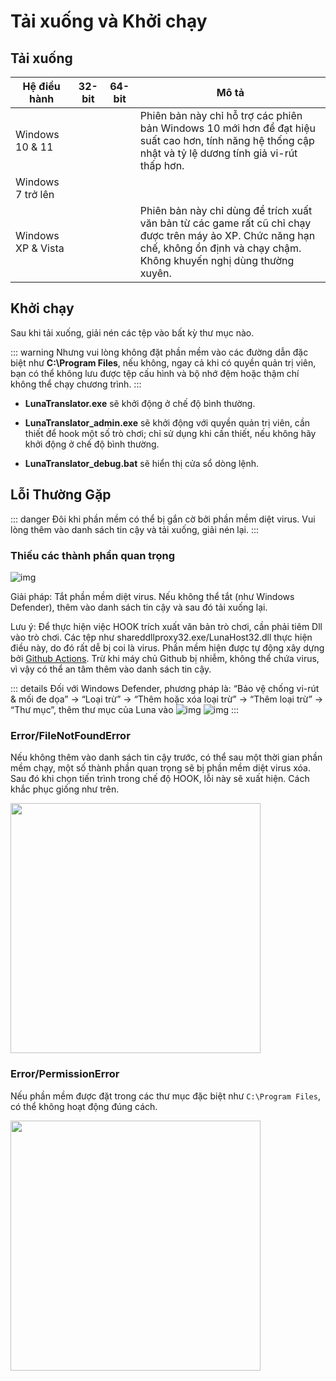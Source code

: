 # Tải xuống và Khởi chạy

## Tải xuống

| Hệ điều hành | 32-bit | 64-bit | Mô tả |
| - | - | - | - |
| Windows 10 & 11 |  | <downloadbtn href="https://lunatranslator.org/Resource/DownloadLuna/x64_win10?doc=1"/> | Phiên bản này chỉ hỗ trợ các phiên bản Windows 10 mới hơn để đạt hiệu suất cao hơn, tính năng hệ thống cập nhật và tỷ lệ dương tính giả vi-rút thấp hơn.
| Windows 7 trở lên | <downloadbtn href="https://lunatranslator.org/Resource/DownloadLuna/x86_win7?doc=1"/> | <downloadbtn href="https://lunatranslator.org/Resource/DownloadLuna/x64_win7?doc=1"/> | |
| Windows XP & Vista | <downloadbtn href="https://lunatranslator.org/Resource/DownloadLuna/x86_winxp?doc=1"/> | | Phiên bản này chỉ dùng để trích xuất văn bản từ các game rất cũ chỉ chạy được trên máy ảo XP. Chức năng hạn chế, không ổn định và chạy chậm. Không khuyến nghị dùng thường xuyên.

## Khởi chạy

Sau khi tải xuống, giải nén các tệp vào bất kỳ thư mục nào.

::: warning
Nhưng vui lòng không đặt phần mềm vào các đường dẫn đặc biệt như **C:\Program Files**, nếu không, ngay cả khi có quyền quản trị viên, bạn có thể không lưu được tệp cấu hình và bộ nhớ đệm hoặc thậm chí không thể chạy chương trình.
:::

- **LunaTranslator.exe** sẽ khởi động ở chế độ bình thường.

- **LunaTranslator_admin.exe** sẽ khởi động với quyền quản trị viên, cần thiết để hook một số trò chơi; chỉ sử dụng khi cần thiết, nếu không hãy khởi động ở chế độ bình thường.

- **LunaTranslator_debug.bat** sẽ hiển thị cửa sổ dòng lệnh.

## Lỗi Thường Gặp

::: danger
Đôi khi phần mềm có thể bị gắn cờ bởi phần mềm diệt virus. Vui lòng thêm vào danh sách tin cậy và tải xuống, giải nén lại.
:::

### Thiếu các thành phần quan trọng

![img](https://image.lunatranslator.org/zh/cantstart/2.jpg) 

Giải pháp: Tắt phần mềm diệt virus. Nếu không thể tắt (như Windows Defender), thêm vào danh sách tin cậy và sau đó tải xuống lại.

Lưu ý: Để thực hiện việc HOOK trích xuất văn bản trò chơi, cần phải tiêm Dll vào trò chơi. Các tệp như shareddllproxy32.exe/LunaHost32.dll thực hiện điều này, do đó rất dễ bị coi là virus. Phần mềm hiện được tự động xây dựng bởi [Github Actions](https://github.com/HIllya51/LunaTranslator/actions). Trừ khi máy chủ Github bị nhiễm, không thể chứa virus, vì vậy có thể an tâm thêm vào danh sách tin cậy.

::: details Đối với Windows Defender, phương pháp là: “Bảo vệ chống vi-rút & mối đe dọa” -> “Loại trừ” -> “Thêm hoặc xóa loại trừ” -> “Thêm loại trừ” -> “Thư mục”, thêm thư mục của Luna vào
![img](https://image.lunatranslator.org/zh/cantstart/4.png) 
![img](https://image.lunatranslator.org/zh/cantstart/3.png) 
::: 

### Error/FileNotFoundError

Nếu không thêm vào danh sách tin cậy trước, có thể sau một thời gian phần mềm chạy, một số thành phần quan trọng sẽ bị phần mềm diệt virus xóa. Sau đó khi chọn tiến trình trong chế độ HOOK, lỗi này sẽ xuất hiện. Cách khắc phục giống như trên.

<img src="https://image.lunatranslator.org/zh/notfound.png" width=400>

### Error/PermissionError

Nếu phần mềm được đặt trong các thư mục đặc biệt như `C:\Program Files`, có thể không hoạt động đúng cách.

<img src="https://image.lunatranslator.org/zh/cantstart/6.png"  width=400>
